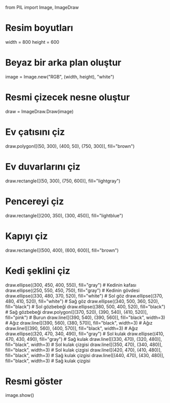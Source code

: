 from PIL import Image, ImageDraw

# Resim boyutları
width = 800
height = 600

# Beyaz bir arka plan oluştur
image = Image.new("RGB", (width, height), "white")

# Resmi çizecek nesne oluştur
draw = ImageDraw.Draw(image)

# Ev çatısını çiz
draw.polygon([(50, 300), (400, 50), (750, 300)], fill="brown")

# Ev duvarlarını çiz
draw.rectangle([(50, 300), (750, 600)], fill="lightgray")

# Pencereyi çiz
draw.rectangle([(200, 350), (300, 450)], fill="lightblue")

# Kapıyı çiz
draw.rectangle([(500, 400), (600, 600)], fill="brown")

# Kedi şeklini çiz
draw.ellipse((300, 450, 400, 550), fill="gray")  # Kedinin kafası
draw.ellipse((250, 550, 450, 750), fill="gray")  # Kedinin gövdesi
draw.ellipse((330, 480, 370, 520), fill="white")  # Sol göz
draw.ellipse((370, 480, 410, 520), fill="white")  # Sağ göz
draw.ellipse((340, 500, 360, 520), fill="black")  # Sol gözbebeği
draw.ellipse((380, 500, 400, 520), fill="black")  # Sağ gözbebeği
draw.polygon([(370, 520), (390, 540), (410, 520)], fill="pink")  # Burun
draw.line([(390, 540), (390, 560)], fill="black", width=3)  # Ağız
draw.line([(390, 560), (380, 570)], fill="black", width=3)  # Ağız
draw.line([(390, 560), (400, 570)], fill="black", width=3)  # Ağız
draw.ellipse((320, 470, 340, 490), fill="gray")  # Sol kulak
draw.ellipse((410, 470, 430, 490), fill="gray")  # Sağ kulak
draw.line([(330, 470), (320, 480)], fill="black", width=3)  # Sol kulak çizgisi
draw.line([(350, 470), (340, 480)], fill="black", width=3)  # Sol kulak çizgisi
draw.line([(420, 470), (410, 480)], fill="black", width=3)  # Sağ kulak çizgisi
draw.line([(440, 470), (430, 480)], fill="black", width=3)  # Sağ kulak çizgisi

# Resmi göster
image.show()
